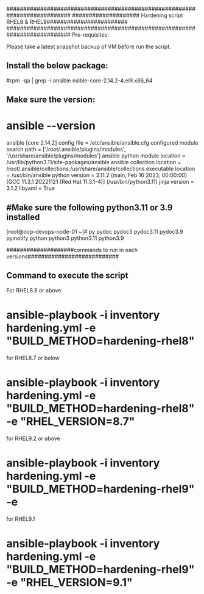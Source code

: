 ###########################################################################
#################### Hardening script RHEL8 & RHEL9########################
###########################################################################
Pre-requisites:
 
Please take a latest snapshot backup of VM before run the script.
 
Install the below package:
-------------------------
#rpm -qa | grep -i ansible
nsible-core-2.14.2-4.el9.x86_64
 
Make sure the version:
-----------------------
# ansible --version
ansible [core 2.14.2]
config file = /etc/ansible/ansible.cfg
configured module search path = ['/root/.ansible/plugins/modules', '/usr/share/ansible/plugins/modules']
ansible python module location = /usr/lib/python3.11/site-packages/ansible
ansible collection location = /root/.ansible/collections:/usr/share/ansible/collections
executable location = /usr/bin/ansible
python version = 3.11.2 (main, Feb 16 2023, 00:00:00) [GCC 11.3.1 20221121 (Red Hat 11.3.1-4)] (/usr/bin/python3.11)
jinja version = 3.1.2
libyaml = True
 
#Make sure the following python3.11 or 3.9 installed
----------------------------------------------------
[root@ocp-devops-node-01 ~]# py
pydoc       pydoc3      pydoc3.11   pydoc3.9    pyinotify   python      python3     python3.11  python3.9

####################commands to run in each versions###########################

Command to execute the script 
------------------------------

 For RHEL8.8 or above
 # ansible-playbook -i inventory hardening.yml -e "BUILD_METHOD=hardening-rhel8"
 for RHEL8.7 or below
 # ansible-playbook -i inventory hardening.yml -e "BUILD_METHOD=hardening-rhel8" -e "RHEL_VERSION=8.7" 
 for RHEL9.2 or above
 # ansible-playbook -i inventory hardening.yml -e "BUILD_METHOD=hardening-rhel9" -e
 for RHEL9.1 
 # ansible-playbook -i inventory hardening.yml -e "BUILD_METHOD=hardening-rhel9" -e "RHEL_VERSION=9.1"
